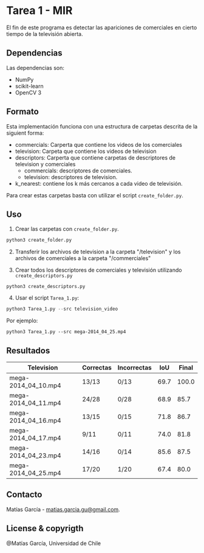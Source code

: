 # Tarea 1 - MIR
El fin de este programa es detectar las apariciones de comerciales 
en cierto tiempo de la televisión abierta.

## Dependencias

Las dependencias son:

* NumPy
* scikit-learn
* OpenCV 3

## Formato

Esta implementación funciona con una estructura de carpetas descrita de la siguient forma:

* commercials: Carperta que contiene los videos de los comerciales
* television: Carpeta que contiene los videos de television
* descriptors: Carperta que contiene carpetas de descriptores de television y comerciales
    * commercials: descriptores de comerciales.
    * television: descriptores de television.  
* k_nearest: contiene los k más cercanos a cada video de televisión.

Para crear estas carpetas basta con utilizar el script `create_folder.py`.
 
## Uso

1. Crear las carpetas con `create_folder.py`.

```python 
python3 create_folder.py
```

2. Transferir los archivos de television a la carpeta "/television" y los archivos de 
comerciales a la carpeta "/commerciales"

3. Crear todos los descriptores de comerciales y televisión utilizando `create_descriptors.py`

```
python3 create_descriptors.py
```

4. Usar el script `Tarea_1.py`:

```python 
python3 Tarea_1.py --src television_video
```

Por ejemplo:

```
python3 Tarea_1.py --src mega-2014_04_25.mp4
```

## Resultados

| Television          | Correctas | Incorrectas | IoU  | Final |
|---------------------|-----------|-------------|------|-------|
| mega-2014_04_10.mp4 | 13/13     | 0/13        | 69.7 | 100.0 |
| mega-2014_04_11.mp4 | 24/28     | 0/28        | 68.9 | 85.7  |
| mega-2014_04_16.mp4 | 13/15     | 0/15        | 71.8 | 86.7  |
| mega-2014_04_17.mp4 | 9/11      | 0/11        | 74.0 | 81.8  |
| mega-2014_04_23.mp4 | 14/16     | 0/14        | 85.6 | 87.5  |
| mega-2014_04_25.mp4 | 17/20     | 1/20        | 67.4 | 80.0  |

## Contacto

Matías García - matias.garcia.gu@gmail.com.

## License & copyrigth

@Matías García, Universidad de Chile

